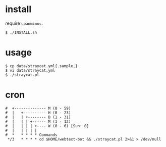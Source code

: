 install
=======

require `cpanminus`.

    $ ./INSTALL.sh

usage
=====

    $ cp data/straycat.yml{.sample,}
    $ vi data/straycat.yml
    $ ./straycat.pl

cron
====

    #  +-------------- M (0 - 59)
    #  |   +---------- H (0 - 23)
    #  |   | +-------- D (1 - 31)
    #  |   | | +------ M (1 - 12)
    #  |   | | | +---- W (0 - 6) [Sun: 0]
    #  |   | | | |
    #  *   * * * * Commands
     */3   * * * * cd $HOME/webtext-bot && ./straycat.pl 2>&1 > /dev/null

